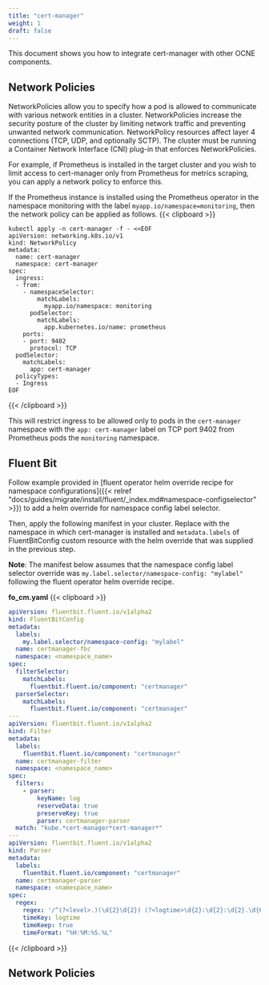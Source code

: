 ```yaml
---
title: "cert-manager"
weight: 1
draft: false
---
```

This document shows you how to integrate cert-manager with other OCNE components.
## Network Policies
NetworkPolicies allow you to specify how a pod is allowed to communicate with various network entities in a cluster. NetworkPolicies increase the security posture of the cluster by limiting network traffic and preventing unwanted network communication. NetworkPolicy resources affect layer 4 connections (TCP, UDP, and optionally SCTP). The cluster must be running a Container Network Interface (CNI) plug-in that enforces NetworkPolicies.

For example, if Prometheus is installed in the target cluster and you wish to limit access to cert-manager only from Prometheus for metrics scraping, you can apply a network policy to enforce this.

If the Prometheus instance is installed using the Prometheus operator in the namespace monitoring with the label `myapp.io/namespace=monitoring`, then the network policy can be applied as follows.
{{< clipboard >}}
<div class="highlight">

```
kubectl apply -n cert-manager -f - <<EOF
apiVersion: networking.k8s.io/v1
kind: NetworkPolicy
metadata:
  name: cert-manager
  namespace: cert-manager
spec:
  ingress:
  - from:
    - namespaceSelector:
        matchLabels:
          myapp.io/namespace: monitoring
      podSelector:
        matchLabels:
          app.kubernetes.io/name: prometheus
    ports:
    - port: 9402
      protocol: TCP
  podSelector:
    matchLabels:
      app: cert-manager
  policyTypes:
  - Ingress
EOF
```
</div>
{{< /clipboard >}}

This will restrict ingress to be allowed only to pods in the `cert-manager` namespace with the `app: cert-manager` label on TCP port 9402 from Prometheus pods the `monitoring`  namespace.

## Fluent Bit
Follow example provided in [fluent operator helm override recipe for namespace configurations]({{< relref "docs/guides/migrate/install/fluent/_index.md#namespace-configselector" >}}) to add a helm override for namespace config label selector.

Then, apply the following manifest in your cluster. Replace <namespace-name> with the namespace in which cert-manager is installed and `metadata.labels` of FluentBitConfig custom resource with the helm override that was supplied in the previous step.

**Note**: The manifest below assumes that the namespace config label selector override was `my.label.selector/namespace-config: "mylabel"` following the fluent operator helm override recipe.

**fo_cm.yaml**
{{< clipboard >}}
<div class="highlight">

```yaml
apiVersion: fluentbit.fluent.io/v1alpha2
kind: FluentBitConfig
metadata:
  labels:
    my.label.selector/namespace-config: "mylabel"
  name: certmanager-fbc
  namespace: <namespace_name>
spec:
  filterSelector:
    matchLabels:
      fluentbit.fluent.io/component: "certmanager"
  parserSelector:
    matchLabels:
      fluentbit.fluent.io/component: "certmanager"
---
apiVersion: fluentbit.fluent.io/v1alpha2
kind: Filter
metadata:
  labels:
    fluentbit.fluent.io/component: "certmanager"
  name: certmanager-filter
  namespace: <namespace_name>
spec:
  filters:
    - parser:
        keyName: log
        reserveData: true
        preserveKey: true
        parser: certmanager-parser
  match: "kube.*cert-manager*cert-manager*"
---
apiVersion: fluentbit.fluent.io/v1alpha2
kind: Parser
metadata:
  labels:
    fluentbit.fluent.io/component: "certmanager"
  name: certmanager-parser
  namespace: <namespace_name>
spec:
  regex:
    regex: '/^(?<level>.)(\d{2}\d{2}) (?<logtime>\d{2}:\d{2}:\d{2}.\d{6})\s*?(?<message>[\s\S]*?)$/'
    timeKey: logtime
    timeKeep: true
    timeFormat: "%H:%M:%S.%L"
```

</div>
{{< /clipboard >}}

## Network Policies

